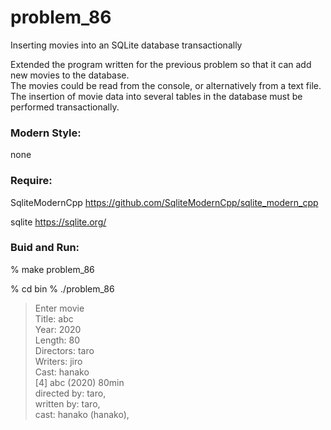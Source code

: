 problem_86
===============

Inserting movies into an SQLite database transactionally

Extended the program written for the previous problem so that it can add new movies to the database.   
The movies could be read from the console, or alternatively from a text file.   
The insertion of movie data into several tables in the database must be performed transactionally.


### Modern Style:  
 none

### Require:  
SqliteModernCpp
https://github.com/SqliteModernCpp/sqlite_modern_cpp


sqlite 
https://sqlite.org/  


### Buid and Run:    
% make  problem_86 

% cd bin
% ./problem_86 
> Enter movie  
> Title: abc  
> Year: 2020  
> Length: 80  
> Directors: taro  
> Writers: jiro  
> Cast: hanako  
> [4] abc (2020) 80min  
 > directed by: taro,  
 > written by: taro,  
 > cast: hanako (hanako),  
